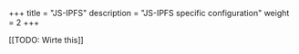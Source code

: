 +++
title = "JS-IPFS"
description = "JS-IPFS specific configuration"
weight = 2
+++

[[TODO: Wirte this]]
